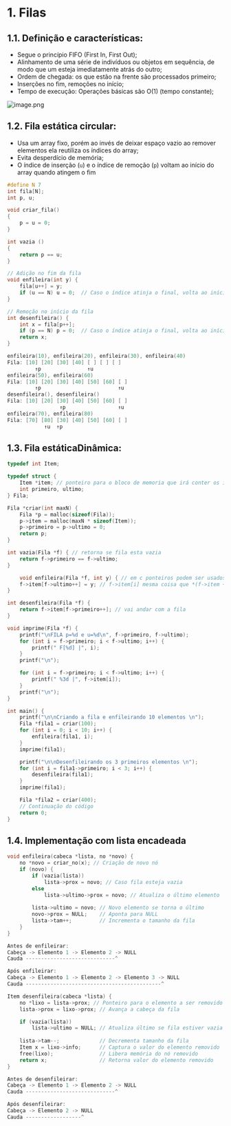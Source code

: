 # 1. Filas

## 1.1. Definição e características:

- Segue o princípio FIFO (First In, First Out);
- Alinhamento de uma série de indivíduos ou objetos em sequência, de modo que um esteja imediatamente atrás do outro;
- Ordem de chegada: os que estão na frente são processados primeiro;
- Inserções no fim, remoções no início;
- Tempo de execução: Operações básicas são O(1) (tempo constante);

![image.png](attachment:f7a8012b-03c6-4f6d-8c40-3877598fa183:image.png)

## 1.2. Fila estática circular:

- Usa um array fixo, porém ao invés de deixar espaço vazio ao remover elementos ela reutiliza os índices do array;
- Evita desperdício de memória;
- O índice de inserção (`u`) e o índice de remoção (`p`) voltam ao início do array quando atingem o fim

```cpp
#define N 7
int fila[N];
int p, u;

void criar_fila()
{
    p = u = 0;
}

int vazia ()
{
	return p == u;
}

// Adição no fim da fila
void enfileira(int y) {
    fila[u++] = y;
    if (u == N) u = 0;  // Caso o índice atinja o final, volta ao início (fila circular)
}

// Remoção no início da fila 
int desenfileira() {
    int x = fila[p++];
    if (p == N) p = 0;  // Caso o índice atinja o final, volta ao início (fila circular)
    return x;
}

enfileira(10), enfileira(20), enfileira(30), enfileira(40)
Fila: [10] [20] [30] [40] [ ] [ ] [ ]
         ↑p               ↑u
enfileira(50), enfileira(60)
Fila: [10] [20] [30] [40] [50] [60] [ ]
         ↑p                         ↑u
desenfileira(), desenfileira() 
Fila: [10] [20] [30] [40] [50] [60] [ ]
                 ↑p                 ↑u
enfileira(70), enfileira(80)
Fila: [70] [80] [30] [40] [50] [60] [ ]
            ↑u  ↑p

```

## 1.3. Fila estáticaDinâmica:

```cpp
typedef int Item;

typedef struct {
    Item *item; // ponteiro para o bloco de memoria que irá conter os itens
    int primeiro, ultimo;
} Fila;

Fila *criar(int maxN) {
    Fila *p = malloc(sizeof(Fila));
    p->item = malloc(maxN * sizeof(Item));
    p->primeiro = p->ultimo = 0;
    return p;
}

int vazia(Fila *f) { // retorna se fila esta vazia
    return f->primeiro == f->ultimo;
}

	void enfileira(Fila *f, int y) { // em c ponteiros podem ser usados como arrays
    f->item[f->ultimo++] = y; // f->item[i] mesma coisa que *(f->item + i)
}

int desenfileira(Fila *f) {
    return f->item[f->primeiro++]; // vai andar com a fila
}

void imprime(Fila *f) {
    printf("\nFILA p=%d e u=%d\n", f->primeiro, f->ultimo);
    for (int i = f->primeiro; i < f->ultimo; i++) {
        printf(" F[%d] |", i);
    }
    printf("\n");

    for (int i = f->primeiro; i < f->ultimo; i++) {
        printf(" %3d |", f->item[i]);
    }
    printf("\n");
}

int main() {
    printf("\n\nCriando a fila e enfileirando 10 elementos \n");
    Fila *fila1 = criar(100);
    for (int i = 0; i < 10; i++) {
        enfileira(fila1, i);
    }
    imprime(fila1);

    printf("\n\nDesenfileirando os 3 primeiros elementos \n");
    for (int i = fila1->primeiro; i < 3; i++) {
        desenfileira(fila1);
    }
    imprime(fila1);

    Fila *fila2 = criar(400);
    // Continuação do código
    return 0;
}
```

## 1.4. Implementação com lista encadeada

```cpp
void enfileira(cabeca *lista, no *novo) {
    no *novo = criar_no(x); // Criação de novo nó
    if (novo) {
        if (vazia(lista))
            lista->prox = novo; // Caso fila esteja vazia
        else
            lista->ultimo->prox = novo; // Atualiza o último elemento
        
        lista->ultimo = novo; // Novo elemento se torna o último
        novo->prox = NULL;    // Aponta para NULL
        lista->tam++;         // Incrementa o tamanho da fila
    }
}

Antes de enfileirar:
Cabeça -> Elemento 1 -> Elemento 2 -> NULL
Cauda -----------------------------^

Após enfileirar:
Cabeça -> Elemento 1 -> Elemento 2 -> Elemento 3 -> NULL
Cauda --------------------------------------------^

```

```cpp
Item desenfileira(cabeca *lista) {
    no *lixo = lista->prox; // Ponteiro para o elemento a ser removido
    lista->prox = lixo->prox; // Avança a cabeça da fila

    if (vazia(lista))
        lista->ultimo = NULL; // Atualiza último se fila estiver vazia
    
    lista->tam--;             // Decrementa tamanho da fila
    Item x = lixo->info;      // Captura o valor do elemento removido
    free(lixo);               // Libera memória do nó removido
    return x;                 // Retorna valor do elemento removido
}

Antes de desenfileirar:
Cabeça -> Elemento 1 -> Elemento 2 -> NULL
Cauda -----------------------------^

Após desenfileirar:
Cabeça -> Elemento 2 -> NULL
Cauda ------------------^

```
